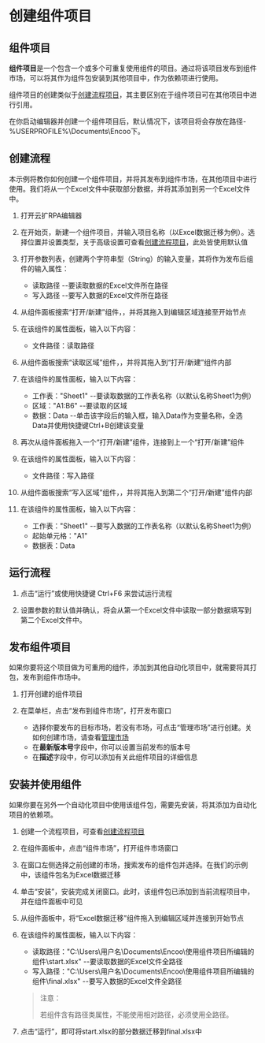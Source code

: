 # 创建组件项目

## 组件项目

**组件项目**是一个包含一个或多个可重复使用组件的项目。通过将该项目发布到组件市场，可以将其作为组件包安装到其他项目中，作为依赖项进行使用。

组件项目的创建类似于[创建流程项目](./CreateProject.md)，其主要区别在于组件项目可在其他项目中进行引用。

在你启动编辑器并创建一个组件项目后，默认情况下，该项目将会存放在路径-%USERPROFILE%\Documents\Encoo下。

## 创建流程

本示例将教你如何创建一个组件项目，并将其发布到组件市场，在其他项目中进行使用。我们将从一个Excel文件中获取部分数据，并将其添加到另一个Excel文件中。

1. 打开云扩RPA编辑器

2. 在开始页，新建一个组件项目，并输入项目名称（以Excel数据迁移为例）。选择位置并设置类型，关于高级设置可查看[创建流程项目](./CreateProject.md)，此处皆使用默认值

3. 打开参数列表，创建两个字符串型（String）的输入变量，其将作为发布后组件的输入属性：
    - 读取路径  --要读取数据的Excel文件所在路径
    - 写入路径  --要写入数据的Excel文件所在路径

4. 从组件面板搜索“打开/新建”组件，，并将其拖入到编辑区域连接至开始节点

5. 在该组件的属性面板，输入以下内容：
    - 文件路径：读取路径

6. 从组件面板搜索“读取区域”组件，，并将其拖入到“打开/新建”组件内部

7. 在该组件的属性面板，输入以下内容：
    - 工作表："Sheet1"  --要读取数据的工作表名称（以默认名称Sheet1为例）
    - 区域："A1:B6" --要读取的区域
    - 数据：Data  --单击该字段后的输入框，输入Data作为变量名称，全选Data并使用快捷键Ctrl+B创建该变量

8. 再次从组件面板拖入一个“打开/新建”组件，连接到上一个“打开/新建”组件

9. 在该组件的属性面板，输入以下内容：
    - 文件路径：写入路径

10. 从组件面板搜索“写入区域”组件，，并将其拖入到第二个“打开/新建”组件内部

11. 在该组件的属性面板，输入以下内容：
    - 工作表："Sheet1"  --要写入数据的工作表名称（以默认名称Sheet1为例）
    - 起始单元格："A1"
    - 数据表：Data  

## 运行流程

1. 点击“运行”或使用快捷键 Ctrl+F6 来尝试运行流程

2. 设置参数的默认值并确认，将会从第一个Excel文件中读取一部分数据填写到第二个Excel文件中。 

## 发布组件项目

如果你要将这个项目做为可重用的组件，添加到其他自动化项目中，就需要将其打包，发布到组件市场中。

1. 打开创建的组件项目

2. 在菜单栏，点击“发布到组件市场”，打开发布窗口
    - 选择你要发布的目标市场，若没有市场，可点击“管理市场”进行创建。关如何创建市场，请查看[管理市场](../market/Market.md)
    - 在**最新版本号**字段中，你可以设置当前发布的版本号
    - 在**描述**字段中，你可以添加有关此组件项目的详细信息

## 安装并使用组件

如果你要在另外一个自动化项目中使用该组件包，需要先安装，将其添加为自动化项目的依赖项。

1. 创建一个流程项目，可查看[创建流程项目](./CreateProject.md)

2. 在组件面板中，点击“组件市场”，打开组件市场窗口

3. 在窗口左侧选择之前创建的市场，搜索发布的组件包并选择。在我们的示例中，该组件包名为Excel数据迁移

4. 单击“安装”，安装完成关闭窗口。此时，该组件包已添加到当前流程项目中，并在组件面板中可见

5. 从组件面板中，将“Excel数据迁移”组件拖入到编辑区域并连接到开始节点

6. 在该组件的属性面板，输入以下内容：
    - 读取路径："C:\Users\用户名\Documents\Encoo\使用组件项目所编辑的组件\start.xlsx"  --要读取数据的Excel文件全路径
    - 写入路径："C:\Users\用户名\Documents\Encoo\使用组件项目所编辑的组件\final.xlsx" --要写入数据的Excel文件全路径

    >注意：
    >
    >若组件含有路径类属性，不能使用相对路径，必须使用全路径。

7. 点击“运行”，即可将start.xlsx的部分数据迁移到final.xlsx中